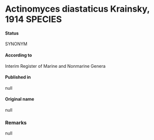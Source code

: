 Actinomyces diastaticus Krainsky, 1914 SPECIES
=======

#### Status
SYNONYM

#### According to
Interim Register of Marine and Nonmarine Genera

#### Published in
null

#### Original name
null

### Remarks
null